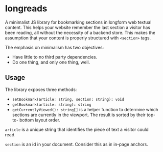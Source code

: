 # longreads

A minimalist JS library for bookmarking sections in longform web textual content.
This helps your website remember the last section a visitor has been reading,
all without the necessity of a backend store. This makes the assumption that
your content is properly structured with `<section>` tags.

The emphasis on minimalism has two objectives:

- Have little to no third party dependencies.
- Do one thing, and only one thing, well.

## Usage

The library exposes three methods:

- `setBookmark(article: string, section: string): void`
- `getBookmark(article: string): string`
- `getCurrentlyViewed(): string[]` is a helper function to determine which
sections are currently in the viewport. The result is sorted by their top-to-
bottom layout order.

`article` is a unique string that identifies the piece of text a visitor could
read.

`section` is an id in your document. Consider this as in in-page anchors.
